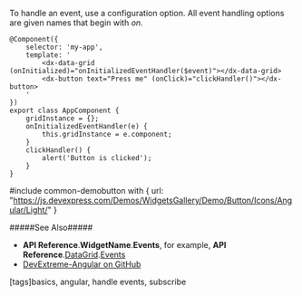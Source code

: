 To handle an event, use a configuration option. All event handling options are given names that begin with *on*. 

    @Component({
        selector: 'my-app',
        template: '
            <dx-data-grid (onInitialized)="onInitializedEventHandler($event)"></dx-data-grid> 
            <dx-button text="Press me" (onClick)="clickHandler()"></dx-button>
        '
    })
    export class AppComponent {
        gridInstance = {};
        onInitializedEventHandler(e) {
            this.gridInstance = e.component;
        }
        clickHandler() {
            alert('Button is clicked');
        }
    }

#include common-demobutton with {
    url: "https://js.devexpress.com/Demos/WidgetsGallery/Demo/Button/Icons/Angular/Light/"
}

#####See Also#####
- **API Reference**.**WidgetName**.**Events**, for example, **API Reference**.[DataGrid](/api-reference/10%20UI%20Widgets/dxDataGrid '/Documentation/ApiReference/UI_Widgets/dxDataGrid/').[Events](/api-reference/10%20UI%20Widgets/dxDataGrid/4%20Events '/Documentation/ApiReference/UI_Widgets/dxDataGrid/Events/')
- [DevExtreme-Angular on GitHub](https://github.com/DevExpress/devextreme-angular)

[tags]basics, angular, handle events, subscribe
